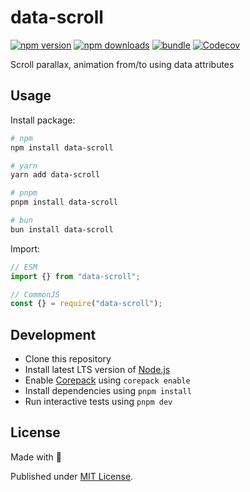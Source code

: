 # data-scroll

[![npm version][npm-version-src]][npm-version-href]
[![npm downloads][npm-downloads-src]][npm-downloads-href]
[![bundle][bundle-src]][bundle-href]
[![Codecov][codecov-src]][codecov-href]

Scroll parallax, animation from/to using data attributes

## Usage

Install package:

```sh
# npm
npm install data-scroll

# yarn
yarn add data-scroll

# pnpm
pnpm install data-scroll

# bun
bun install data-scroll
```

Import:

```js
// ESM
import {} from "data-scroll";

// CommonJS
const {} = require("data-scroll");
```

## Development

- Clone this repository
- Install latest LTS version of [Node.js](https://nodejs.org/en/)
- Enable [Corepack](https://github.com/nodejs/corepack) using `corepack enable`
- Install dependencies using `pnpm install`
- Run interactive tests using `pnpm dev`

## License

Made with 💛

Published under [MIT License](./LICENSE).

<!-- Badges -->

[npm-version-src]: https://img.shields.io/npm/v/data-scroll?style=flat&colorA=18181B&colorB=F0DB4F
[npm-version-href]: https://npmjs.com/package/data-scroll
[npm-downloads-src]: https://img.shields.io/npm/dm/data-scroll?style=flat&colorA=18181B&colorB=F0DB4F
[npm-downloads-href]: https://npmjs.com/package/data-scroll
[codecov-src]: https://img.shields.io/codecov/c/gh/unjs/data-scroll/main?style=flat&colorA=18181B&colorB=F0DB4F
[codecov-href]: https://codecov.io/gh/unjs/data-scroll
[bundle-src]: https://img.shields.io/bundlephobia/minzip/data-scroll?style=flat&colorA=18181B&colorB=F0DB4F
[bundle-href]: https://bundlephobia.com/result?p=data-scroll
